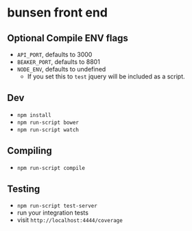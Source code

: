 bunsen front end
============

## Optional Compile ENV flags
  * `API_PORT`, defaults to 3000
  * `BEAKER_PORT`, defaults to 8801
  * `NODE_ENV`, defaults to undefined
    * If you set this to `test` jquery will be included as a script.

## Dev
  * `npm install`
  * `npm run-script bower`
  * `npm run-script watch`

## Compiling
  * `npm run-script compile`

## Testing
  * `npm run-script test-server`
  * run your integration tests
  * visit `http://localhost:4444/coverage`
